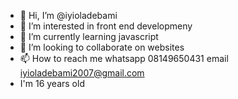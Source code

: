- 👋 Hi, I’m @iyioladebami
- 👀 I’m interested in front end developmeny
- 🌱 I’m currently learning javascript
- 💞️ I’m looking to collaborate on websites
- 📫 How to reach me whatsapp 08149650431 email iyioladebami2007@gmail.com
- I'm 16 years old 

<!---
iyioladebami/iyioladebami is a ✨ special ✨ repository because its `README.md` (this file) appears on your GitHub profile.
You can click the Preview link to take a look at your changes.
--->
